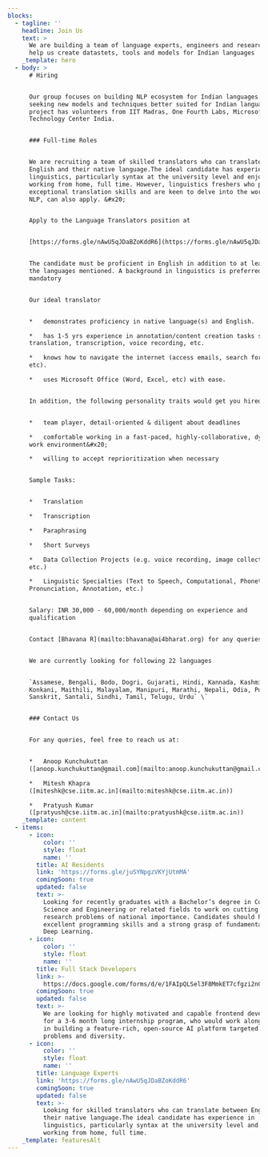 ```yaml
---
blocks:
  - tagline: ''
    headline: Join Us
    text: >
      We are building a team of language experts, engineers and researchers to
      help us create datastets, tools and models for Indian languages
    _template: hero
  - body: >
      # Hiring


      Our group focuses on building NLP ecosystem for Indian languages and
      seeking new models and techniques better suited for Indian languages. Our
      project has volunteers from IIT Madras, One Fourth Labs, Microsoft Search
      Technology Center India.


      ### Full-time Roles


      We are recruiting a team of skilled translators who can translate between
      English and their native language.The ideal candidate has experience in
      linguistics, particularly syntax at the university level and enjoys
      working from home, full time. However, linguistics freshers who possess
      exceptional translation skills and are keen to delve into the world of
      NLP, can also apply. &#x20;


      Apply to the Language Translators position at


      [https://forms.gle/nAwU5qJDaBZoKddR6](https://forms.gle/nAwU5qJDaBZoKddR6)


      The candidate must be proficient in English in addition to at least one of
      the languages mentioned. A background in linguistics is preferred but not
      mandatory


      Our ideal translator


      *   demonstrates proficiency in native language(s) and English.

      *   has 1-5 yrs experience in annotation/content creation tasks such as
      translation, transcription, voice recording, etc.

      *   knows how to navigate the internet (access emails, search for content,
      etc).

      *   uses Microsoft Office (Word, Excel, etc) with ease.


      In addition, the following personality traits would get you hired:


      *   team player, detail-oriented & diligent about deadlines

      *   comfortable working in a fast-paced, highly-collaborative, dynamic
      work environment&#x20;

      *   willing to accept reprioritization when necessary


      Sample Tasks:


      *   Translation

      *   Transcription

      *   Paraphrasing

      *   Short Surveys

      *   Data Collection Projects (e.g. voice recording, image collection,
      etc.)

      *   Linguistic Specialties (Text to Speech, Computational, Phonetics,
      Pronunciation, Annotation, etc.)


      Salary: INR 30,000 - 60,000/month depending on experience and
      qualification


      Contact [Bhavana R](mailto:bhavana@ai4bharat.org) for any queries


      We are currently looking for following 22 languages


      `Assamese, Bengali, Bodo, Dogri, Gujarati, Hindi, Kannada, Kashmiri,
      Konkani, Maithili, Malayalam, Manipuri, Marathi, Nepali, Odia, Punjabi,
      Sanskrit, Santali, Sindhi, Tamil, Telugu, Urdu` \`


      ### Contact Us


      For any queries, feel free to reach us at:


      *   Anoop Kunchukuttan
      ([anoop.kunchukuttan@gmail.com](mailto:anoop.kunchukuttan@gmail.com))

      *   Mitesh Khapra
      ([miteshk@cse.iitm.ac.in](mailto:miteshk@cse.iitm.ac.in))

      *   Pratyush Kumar
      ([pratyush@cse.iitm.ac.in](mailto:pratyushk@cse.iitm.ac.in))
    _template: content
  - items:
      - icon:
          color: ''
          style: float
          name: ''
        title: AI Residents
        link: 'https://forms.gle/juSYNpgzVKYjUtmMA'
        comingSoon: true
        updated: false
        text: >-
          Looking for recently graduates with a Bachelor’s degree in Computer
          Science and Engineering or related fields to work on cutting edge
          research problems of national importance. Candidates should have
          excellent programming skills and a strong grasp of fundamentals of
          Deep Learning.
      - icon:
          color: ''
          style: float
          name: ''
        title: Full Stack Developers
        link: >-
          https://docs.google.com/forms/d/e/1FAIpQLSel3F8MmkET7cfgzi2nCxPAcY6-UuXcVt1tY7YmNykEY8xUhg/viewform
        comingSoon: true
        updated: false
        text: >-
          We are looking for highly motivated and capable frontend developers
          for a 3-6 month long internship program, who would work alongside us
          in building a feature-rich, open-source AI platform targeted at Indian
          problems and diversity.
      - icon:
          color: ''
          style: float
          name: ''
        title: Language Experts
        link: 'https://forms.gle/nAwU5qJDaBZoKddR6'
        comingSoon: true
        updated: false
        text: >-
          Looking for skilled translators who can translate between English and
          their native language.The ideal candidate has experience in
          linguistics, particularly syntax at the university level and enjoys
          working from home, full time. 
    _template: featuresAlt
---
```


